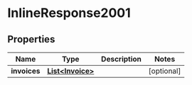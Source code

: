 

# InlineResponse2001

## Properties

Name | Type | Description | Notes
------------ | ------------- | ------------- | -------------
**invoices** | [**List&lt;Invoice&gt;**](Invoice.md) |  |  [optional]



